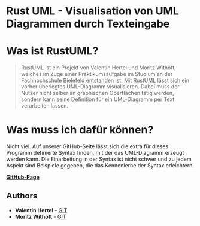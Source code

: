 # Rust UML - Visualisation von UML Diagrammen durch Texteingabe

# Was ist RustUML?
> RustUML ist ein Projekt von Valentin Hertel und Moritz Withöft, welches im Zuge einer Praktikumsaufgabe im Studium an der Fachhochschule Bielefeld entstanden ist. Mit RustUML lässt sich ein vorher überlegtes UML-Diagramm visualisieren. Dabei muss der Nutzer nicht selber an graphischen Oberflächen tätig werden, sondern kann seine Definition für ein UML-Diagramm per Text verarbeiten lassen.

# Was muss ich dafür können?
Nicht viel. Auf unserer GitHub-Seite lässt sich die extra für dieses Programm definierte Syntax finden, mit der das UML-Diagramm erzeugt werden kann. Die Einarbeitung in der Syntax ist nicht schwer und zu jedem Aspekt sind Beispiele gegeben, die das Kennenlerne der Syntax erleichtern.

**[GitHub-Page](https://mwithoeft.github.io/RustUML/)**

## Authors

* **Valentin Hertel** - [GIT](https://github.com/Valentin235)  
* **Moritz Withöft** - [GIT](https://github.com/mwithoeft)
